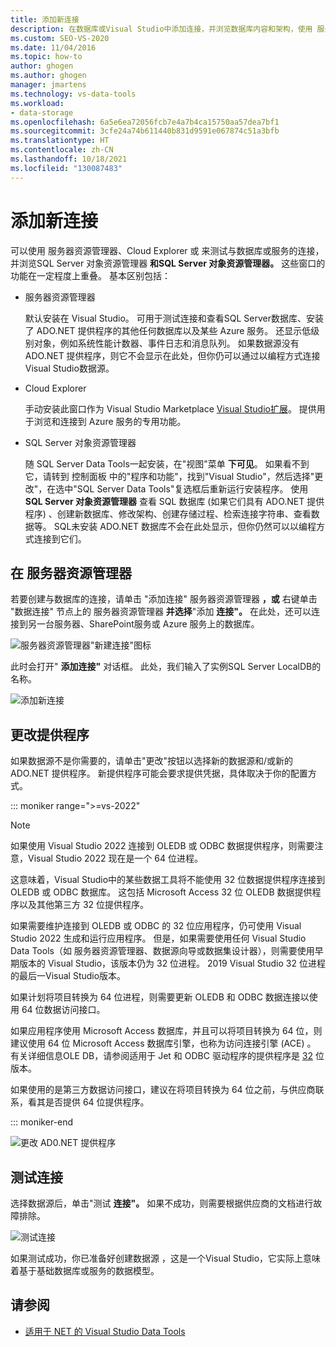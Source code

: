 ```yaml
---
title: 添加新连接
description: 在数据库或Visual Studio中添加连接，并浏览数据库内容和架构，使用 服务器资源管理器、Cloud Explorer 或 SQL Server 对象资源管理器。
ms.custom: SEO-VS-2020
ms.date: 11/04/2016
ms.topic: how-to
author: ghogen
ms.author: ghogen
manager: jmartens
ms.technology: vs-data-tools
ms.workload:
- data-storage
ms.openlocfilehash: 6a5e6ea72056fcb7e4a7b4ca15750aa57dea7bf1
ms.sourcegitcommit: 3cfe24a74b611440b831d9591e067874c51a3bfb
ms.translationtype: HT
ms.contentlocale: zh-CN
ms.lasthandoff: 10/18/2021
ms.locfileid: "130087483"
---
```

# <a name="add-new-connections"></a>添加新连接

可以使用 服务器资源管理器、Cloud Explorer 或 来测试与数据库或服务的连接，并浏览SQL Server 对象资源管理器 **和SQL Server 对象资源管理器。**   这些窗口的功能在一定程度上重叠。 基本区别包括：

- 服务器资源管理器

   默认安装在 Visual Studio。 可用于测试连接和查看SQL Server数据库、安装了 ADO.NET 提供程序的其他任何数据库以及某些 Azure 服务。 还显示低级别对象，例如系统性能计数器、事件日志和消息队列。 如果数据源没有 ADO.NET 提供程序，则它不会显示在此处，但你仍可以通过以编程方式连接Visual Studio数据源。

- Cloud Explorer

   手动安装此窗口作为 Visual Studio Marketplace [Visual Studio扩展](https://marketplace.visualstudio.com/items?itemName=ms-azuretools.CloudExplorerForVS)。 提供用于浏览和连接到 Azure 服务的专用功能。

- SQL Server 对象资源管理器

   随 SQL Server Data Tools一起安装，在"视图"菜单 **下可见**。 如果看不到它，请转到 控制面板 中的"程序和功能"，找到"Visual Studio"，然后选择"更改"，在选中"SQL Server Data Tools"复选框后重新运行安装程序。 使用 **SQL Server 对象资源管理器** 查看 SQL 数据库 (如果它们具有 ADO.NET 提供程序) 、创建新数据库、修改架构、创建存储过程、检索连接字符串、查看数据等。 SQL未安装 ADO.NET 数据库不会在此处显示，但你仍然可以以编程方式连接到它们。

## <a name="add-a-connection-in-server-explorer"></a>在 服务器资源管理器

若要创建与数据库的连接，请单击 "添加连接" 服务器资源管理器 **，或** 右键单击 "数据连接" 节点上的 服务器资源管理器 **并选择**"添加 **连接"。** 在此处，还可以连接到另一台服务器、SharePoint服务或 Azure 服务上的数据库。

![服务器资源管理器"新建连接"图标](../data-tools/media/raddata-server-explorer-new-connection-icon.png)

此时会打开" **添加连接"** 对话框。 此处，我们输入了实例SQL Server LocalDB的名称。

![添加新连接](../data-tools/media/raddata-add-new-connection-dialog.png)

## <a name="change-the-provider"></a>更改提供程序

如果数据源不是你需要的，请单击"更改"按钮以选择新的数据源和/或新的 ADO.NET 提供程序。 新提供程序可能会要求提供凭据，具体取决于你的配置方式。

::: moniker range=">=vs-2022"
> [!NOTE]
> 如果使用 Visual Studio 2022 连接到 OLEDB 或 ODBC 数据提供程序，则需要注意，Visual Studio 2022 现在是一个 64 位进程。
>
> 这意味着，Visual Studio中的某些数据工具将不能使用 32 位数据提供程序连接到 OLEDB 或 ODBC 数据库。 这包括 Microsoft Access 32 位 OLEDB 数据提供程序以及其他第三方 32 位提供程序。
>
>如果需要维护连接到 OLEDB 或 ODBC 的 32 位应用程序，仍可使用 Visual Studio 2022 生成和运行应用程序。 但是，如果需要使用任何 Visual Studio Data Tools（如 服务器资源管理器、数据源向导或数据集设计器），则需要使用早期版本的 Visual Studio，该版本仍为 32 位进程。 2019 Visual Studio 32 位进程的最后一Visual Studio版本。
>
>如果计划将项目转换为 64 位进程，则需要更新 OLEDB 和 ODBC 数据连接以使用 64 位数据访问接口。
>
>如果应用程序使用 Microsoft Access 数据库，并且可以将项目转换为 64 位，则建议使用 64 位 Microsoft Access 数据库引擎，也称为访问连接引擎 (ACE) 。 有关详细信息OLE DB，请参阅适用于 Jet 和 ODBC 驱动程序的提供程序是 [32](/office/troubleshoot/access/jet-odbc-driver-available-32-bit-version) 位版本。
>
>如果使用的是第三方数据访问接口，建议在将项目转换为 64 位之前，与供应商联系，看其是否提供 64 位提供程序。

::: moniker-end

![更改 AD0.NET 提供程序](../data-tools/media/raddata-change-ad0.net-data-provider.png)

## <a name="test-the-connection"></a>测试连接

选择数据源后，单击"测试 **连接"。** 如果不成功，则需要根据供应商的文档进行故障排除。

![测试连接](../data-tools/media/raddata-test-connection.png)

如果测试成功，你已准备好创建数据源 ，这是一个Visual Studio，它实际上意味着基于基础数据库或服务的数据模型。 

## <a name="see-also"></a>请参阅

- [适用于 NET 的 Visual Studio Data Tools](../data-tools/visual-studio-data-tools-for-dotnet.md)
